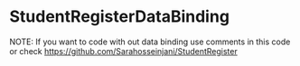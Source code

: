 # StudentRegisterDataBinding
NOTE: If you want to code with out data binding use comments in this code or check https://github.com/Sarahosseinjani/StudentRegister
